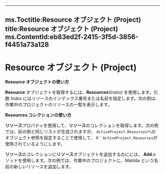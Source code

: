 
---
ms.Toctitle:Resource オブジェクト (Project)
title:Resource オブジェクト (Project)
ms.ContentId:eb83ed2f-2415-3f5d-3856-f4451a73a128
---
# Resource オブジェクト (Project)





**Resource オブジェクトの使い方**



**Resource** オブジェクトを取得するには、**Resources**(*Index*) を使用します。引数 *Index* にはリソースのインデックス番号または名前を指定します。次の例は、作業中のプロジェクトのリソースの一覧を表示します。



**Resources コレクションの使い方**



**リソース**プロパティを使用して、**リソース**のコレクションを取得します。次の例では、前の例と同じリストが生成されますが、 `ActiveProject.Resources`へのオブジェクト参照を設定することで使用して、 `R``ActiveProject.Resources`が使用されているようにします。



**リソース**のコレクションに**リソース**オブジェクトを追加するのにには、 **Add**メソッドを使用します。次の例では、作業中のプロジェクトに、Matilda という名前の新しいリソースを追加します。




